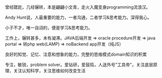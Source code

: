 曾经蹉跎，几经辗转，本是翩翩小文青，走火入魔变身programming流浪汉。

Andy Hunt说，人最重要的能力，一者沟通，二者学习&思考能力。深得我心。

小子不才，唯一自诩的，便是学习&思考能力。

工作上，辗转甚多，未有凝滞。JAVA后端开发 => oracle procedure开发 => java portal => 转php web(LAMP) => noBackend app开发（纯JS）

良好的知觉、记忆、注意和想象的能力，完整的思维模式domain知识的积累

专注，敏锐，problem solver。爱钻研，爱鼓捣，人送外号"工具帝"。关注底层原理，关注认知科学，关注思维如何改变生活